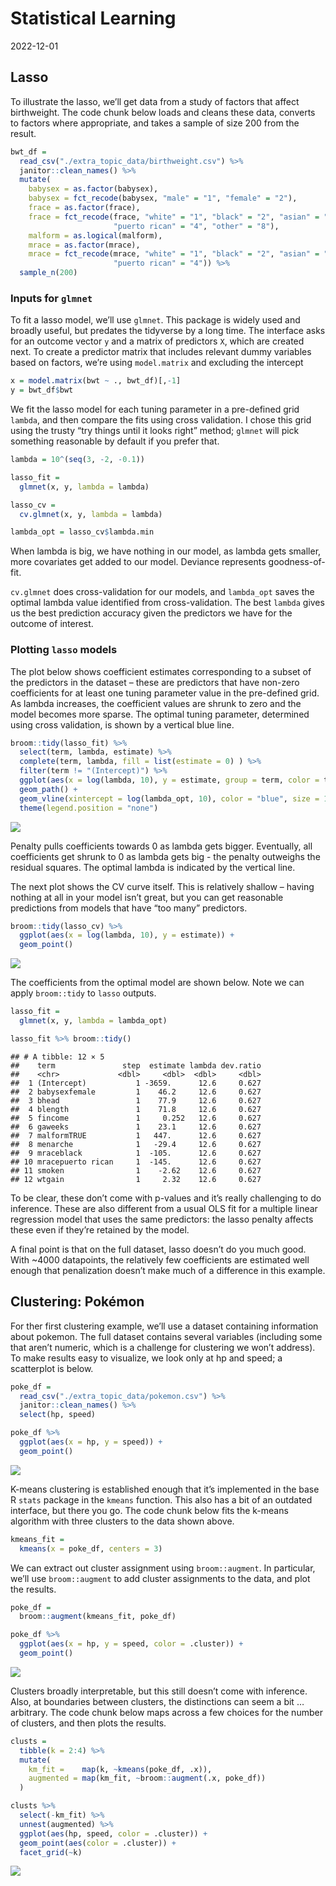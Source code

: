 Statistical Learning
================
2022-12-01

## Lasso

To illustrate the lasso, we’ll get data from a study of factors that
affect birthweight. The code chunk below loads and cleans these data,
converts to factors where appropriate, and takes a sample of size 200
from the result.

``` r
bwt_df = 
  read_csv("./extra_topic_data/birthweight.csv") %>% 
  janitor::clean_names() %>%
  mutate(
    babysex = as.factor(babysex),
    babysex = fct_recode(babysex, "male" = "1", "female" = "2"),
    frace = as.factor(frace),
    frace = fct_recode(frace, "white" = "1", "black" = "2", "asian" = "3", 
                       "puerto rican" = "4", "other" = "8"),
    malform = as.logical(malform),
    mrace = as.factor(mrace),
    mrace = fct_recode(mrace, "white" = "1", "black" = "2", "asian" = "3", 
                       "puerto rican" = "4")) %>% 
  sample_n(200)
```

### Inputs for `glmnet`

To fit a lasso model, we’ll use `glmnet`. This package is widely used
and broadly useful, but predates the tidyverse by a long time. The
interface asks for an outcome vector `y` and a matrix of predictors `X`,
which are created next. To create a predictor matrix that includes
relevant dummy variables based on factors, we’re using `model.matrix`
and excluding the intercept

``` r
x = model.matrix(bwt ~ ., bwt_df)[,-1]
y = bwt_df$bwt
```

We fit the lasso model for each tuning parameter in a pre-defined grid
`lambda`, and then compare the fits using cross validation. I chose this
grid using the trusty “try things until it looks right” method; `glmnet`
will pick something reasonable by default if you prefer that.

``` r
lambda = 10^(seq(3, -2, -0.1))

lasso_fit =
  glmnet(x, y, lambda = lambda)

lasso_cv =
  cv.glmnet(x, y, lambda = lambda)

lambda_opt = lasso_cv$lambda.min
```

When lambda is big, we have nothing in our model, as lambda gets
smaller, more covariates get added to our model. Deviance represents
goodness-of-fit.

`cv.glmnet` does cross-validation for our models, and `lambda_opt` saves
the optimal lambda value identified from cross-validation. The best
`lambda` gives us the best prediction accuracy given the predictors we
have for the outcome of interest.

### Plotting `lasso` models

The plot below shows coefficient estimates corresponding to a subset of
the predictors in the dataset – these are predictors that have non-zero
coefficients for at least one tuning parameter value in the pre-defined
grid. As lambda increases, the coefficient values are shrunk to zero and
the model becomes more sparse. The optimal tuning parameter, determined
using cross validation, is shown by a vertical blue line.

``` r
broom::tidy(lasso_fit) %>% 
  select(term, lambda, estimate) %>% 
  complete(term, lambda, fill = list(estimate = 0) ) %>% 
  filter(term != "(Intercept)") %>% 
  ggplot(aes(x = log(lambda, 10), y = estimate, group = term, color = term)) + 
  geom_path() + 
  geom_vline(xintercept = log(lambda_opt, 10), color = "blue", size = 1.2) +
  theme(legend.position = "none")
```

![](stat_learning_files/figure-gfm/unnamed-chunk-4-1.png)<!-- -->

Penalty pulls coefficients towards 0 as lambda gets bigger. Eventually,
all coefficients get shrunk to 0 as lambda gets big - the penalty
outweighs the residual squares. The optimal lambda is indicated by the
vertical line.

The next plot shows the CV curve itself. This is relatively shallow –
having nothing at all in your model isn’t great, but you can get
reasonable predictions from models that have “too many” predictors.

``` r
broom::tidy(lasso_cv) %>% 
  ggplot(aes(x = log(lambda, 10), y = estimate)) + 
  geom_point() 
```

![](stat_learning_files/figure-gfm/unnamed-chunk-5-1.png)<!-- -->

The coefficients from the optimal model are shown below. Note we can
apply `broom::tidy` to `lasso` outputs.

``` r
lasso_fit = 
  glmnet(x, y, lambda = lambda_opt)

lasso_fit %>% broom::tidy()
```

    ## # A tibble: 12 × 5
    ##    term               step  estimate lambda dev.ratio
    ##    <chr>             <dbl>     <dbl>  <dbl>     <dbl>
    ##  1 (Intercept)           1 -3659.      12.6     0.627
    ##  2 babysexfemale         1    46.2     12.6     0.627
    ##  3 bhead                 1    77.9     12.6     0.627
    ##  4 blength               1    71.8     12.6     0.627
    ##  5 fincome               1     0.252   12.6     0.627
    ##  6 gaweeks               1    23.1     12.6     0.627
    ##  7 malformTRUE           1   447.      12.6     0.627
    ##  8 menarche              1   -29.4     12.6     0.627
    ##  9 mraceblack            1  -105.      12.6     0.627
    ## 10 mracepuerto rican     1  -145.      12.6     0.627
    ## 11 smoken                1    -2.62    12.6     0.627
    ## 12 wtgain                1     2.32    12.6     0.627

To be clear, these don’t come with p-values and it’s really challenging
to do inference. These are also different from a usual OLS fit for a
multiple linear regression model that uses the same predictors: the
lasso penalty affects these even if they’re retained by the model.

A final point is that on the full dataset, lasso doesn’t do you much
good. With \~4000 datapoints, the relatively few coefficients are
estimated well enough that penalization doesn’t make much of a
difference in this example.

## Clustering: Pokémon

For ther first clustering example, we’ll use a dataset containing
information about pokemon. The full dataset contains several variables
(including some that aren’t numeric, which is a challenge for clustering
we won’t address). To make results easy to visualize, we look only at hp
and speed; a scatterplot is below.

``` r
poke_df = 
  read_csv("./extra_topic_data/pokemon.csv") %>% 
  janitor::clean_names() %>% 
  select(hp, speed)
```

``` r
poke_df %>% 
  ggplot(aes(x = hp, y = speed)) + 
  geom_point()
```

![](stat_learning_files/figure-gfm/unnamed-chunk-8-1.png)<!-- -->

K-means clustering is established enough that it’s implemented in the
base R `stats` package in the `kmeans` function. This also has a bit of
an outdated interface, but there you go. The code chunk below fits the
k-means algorithm with three clusters to the data shown above.

``` r
kmeans_fit =
  kmeans(x = poke_df, centers = 3)
```

We can extract out cluster assignment using `broom::augment`. In
particular, we’ll use `broom::augment` to add cluster assignments to the
data, and plot the results.

``` r
poke_df =
  broom::augment(kmeans_fit, poke_df)

poke_df %>% 
  ggplot(aes(x = hp, y = speed, color = .cluster)) +
  geom_point()
```

![](stat_learning_files/figure-gfm/unnamed-chunk-10-1.png)<!-- -->

Clusters broadly interpretable, but this still doesn’t come with
inference. Also, at boundaries between clusters, the distinctions can
seem a bit … arbitrary. The code chunk below maps across a few choices
for the number of clusters, and then plots the results.

``` r
clusts =
  tibble(k = 2:4) %>%
  mutate(
    km_fit =    map(k, ~kmeans(poke_df, .x)),
    augmented = map(km_fit, ~broom::augment(.x, poke_df))
  )

clusts %>% 
  select(-km_fit) %>% 
  unnest(augmented) %>% 
  ggplot(aes(hp, speed, color = .cluster)) +
  geom_point(aes(color = .cluster)) +
  facet_grid(~k)
```

![](stat_learning_files/figure-gfm/unnamed-chunk-11-1.png)<!-- -->
